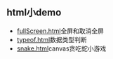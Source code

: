 ## html小demo

- [fullScreen.html](./fullScreen.html)全屏和取消全屏
- [typeof.html](./typeof.html)数据类型判断
- [snake.html](./snake.html)canvas贪吃蛇小游戏